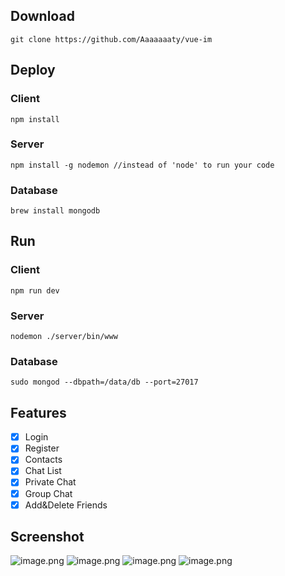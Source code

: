 

## Download
```
git clone https://github.com/Aaaaaaaty/vue-im
```
## Deploy
### Client
```
npm install
```
### Server
```
npm install -g nodemon //instead of 'node' to run your code
```
### Database
```
brew install mongodb

```
## Run
### Client
```
npm run dev
```
### Server
```
nodemon ./server/bin/www
```
### Database
```
sudo mongod --dbpath=/data/db --port=27017
```
## Features

- [x] Login
- [x] Register
- [x] Contacts
- [x] Chat List
- [x] Private Chat
- [x] Group Chat
- [x] Add&Delete Friends

## Screenshot

![image.png](http://upload-images.jianshu.io/upload_images/2094574-57849ed85e06cd4a.png?imageMogr2/auto-orient/strip%7CimageView2/2/w/1240)
![image.png](http://upload-images.jianshu.io/upload_images/2094574-e75feb207ab8fbb7.png?imageMogr2/auto-orient/strip%7CimageView2/2/w/1240)
![image.png](http://upload-images.jianshu.io/upload_images/2094574-8e9927974ce68aaa.png?imageMogr2/auto-orient/strip%7CimageView2/2/w/1240)
![image.png](http://upload-images.jianshu.io/upload_images/2094574-56f24c2095c96bb9.png?imageMogr2/auto-orient/strip%7CimageView2/2/w/1240)

